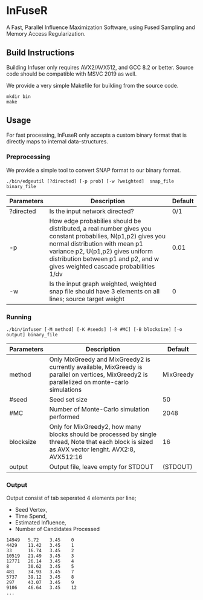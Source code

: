 # InFuseR

A Fast, Parallel Influence Maximization Software, using Fused Sampling and Memory Access Regularization.

## Build Instructions
Building Infuser only requires AVX2/AVX512, and GCC 8.2 or better. Source code should be compatible with MSVC 2019 as well.

We provide a very simple Makefile for building from the source code.
```
mkdir bin
make
```

## Usage

For fast processing, InFuseR only accepts a custom binary format that is directly maps to internal data-structures.

### Preprocessing 

We provide a simple tool to convert SNAP format to our binary format.
```
./bin/edgeutil [?directed] [-p prob] [-w ?weighted]  snap_file binary_file
```
| Parameters |Description|  Default | 
|------------|-----| ---------|
| ?directed        | Is the input network directed? | 0/1                           | 1
| -p        | How edge probabilies should be distributed, a real number gives you constant probabilies, N(p1,p2) gives you normal distribution with mean p1 variance p2, U(p1,p2) gives uniform distribution between p1 and p2, and w gives weighted cascade probabilities 1/dv  | 0.01  
| -w        | Is the input graph weighted, weighted snap file should have 3 elements on all lines; source target weight  | 0

### Running


```
./bin/infuser [-M method] [-K #seeds] [-R #MC] [-B blocksize] [-o output] binary_file
```
| Parameters |Description|  Default | 
|------------|-----| ---------|
| method | Only MixGreedy and MixGreedy2 is currently available, MixGreedy is parallel on vertices, MixGreedy2 is parallelized on monte-carlo simulations| MixGreedy|
| #seed | Seed set size | 50|
| #MC   | Number of Monte-Carlo simulation performed | 2048 | 
| blocksize | Only for MixGreedy2, how many blocks should be processed by single thread, Note that each block is sized as AVX vector lenght. AVX2:8, AVX512:16 | 16
| output | Output file, leave empty for STDOUT | <empty> (STDOUT)|

### Output

Output consist of tab seperated 4 elements per line; 
* Seed Vertex, 
* Time Spend, 
* Estimated Influence, 
* Number of Candidates Processed    
```
14949	5.72	3.45	0
4429	11.42	3.45	1
33	    16.74	3.45	2
10519	21.49	3.45	3
12771	26.14	3.45	4
8	    30.62	3.45	5
481	    34.93	3.45	7
5737	39.12	3.45	8
297	    43.07	3.45	9
9106	46.64	3.45	12
...
```